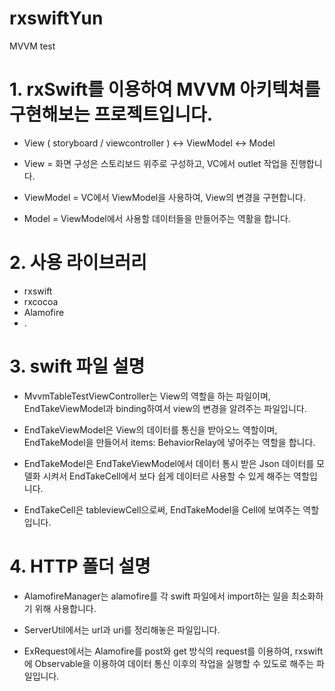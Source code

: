 
# rxswiftYun
MVVM test 

# 1. rxSwift를 이용하여 MVVM 아키텍쳐를 구현해보는 프로젝트입니다. 

- View ( storyboard / viewcontroller ) <-> ViewModel <-> Model 

- View = 화면 구성은 스토리보드 위주로 구성하고, VC에서 outlet 작업을 진행합니다.

- ViewModel = VC에서 ViewModel을 사용하여, View의 변경을 구현합니다. 

- Model = ViewModel에서 사용할 데이터들을 만들어주는 역활을 합니다. 


# 2. 사용 라이브러리 

- rxswift 
- rxcocoa 
- Alamofire
- .

# 3. swift 파일 설명 
- MvvmTableTestViewController는 View의 역할을 하는 파일이며, 
EndTakeViewModel과 binding하여서 view의 변경을 알려주는 파일입니다.

- EndTakeViewModel은 View의 데이터를 통신을 받아오느 역할이며,
EndTakeModel을 만들어서 items: BehaviorRelay에 넣어주는 역할을 합니다.

- EndTakeModel은 EndTakeViewModel에서 데이터 통시 받은 Json 데이터를 모델화 시켜서
EndTakeCell에서 보다 쉽게 데이터르 사용할 수 있게 해주는 역할입니다.

- EndTakeCell은 tableviewCell으로써, EndTakeModel을 Cell에 보여주는 역할 입니다. 

# 4. HTTP 폴더 설명 

- AlamofireManager는 alamofire를 각 swift 파일에서 import하는 일을 최소화하기 위해 사용합니다. 

- ServerUtil에서는 url과 uri를 정리해놓은 파일입니다. 

- ExRequest에서는 Alamofire를 post와 get 방식의 request를 이용하여,
rxswift에 Observable을 이용하여 데이터 통신 이후의 작업을 실행할 수 있도로 해주는 파일입니다. 



